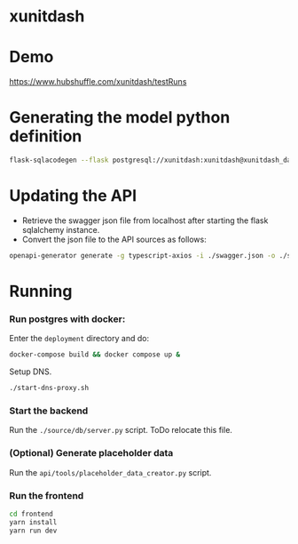 # xunitdash

# Demo
https://www.hubshuffle.com/xunitdash/testRuns

# Generating the model python definition

```bash
flask-sqlacodegen --flask postgresql://xunitdash:xunitdash@xunitdash_database
```

# Updating the API

* Retrieve the swagger json file from localhost after starting the flask sqlalchemy instance.
* Convert the json file to the API sources as follows:

```bash 
openapi-generator generate -g typescript-axios -i ./swagger.json -o ./src/api
```

# Running

### Run postgres with docker:

Enter the <code>deployment</code> directory and do:
```bash
docker-compose build && docker compose up &
```

Setup DNS.

```bash
./start-dns-proxy.sh
```

### Start the backend 

Run the <code>./source/db/server.py</code> script. ToDo relocate this file.

### (Optional) Generate placeholder data

Run the <code>api/tools/placeholder_data_creator.py</code> script.

### Run the frontend

```bash
cd frontend
yarn install
yarn run dev
```
